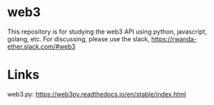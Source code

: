 # web3

This repository is for studying the web3 API using python, javascript, golang, etc.
For discussing, please use the slack, https://rwanda-ether.slack.com/#web3

# Links

web3.py: https://web3py.readthedocs.io/en/stable/index.html
